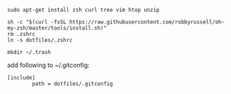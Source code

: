 `sudo apt-get install zsh curl tree vim htop unzip`

```
sh -c "$(curl -fsSL https://raw.githubusercontent.com/robbyrussell/oh-my-zsh/master/tools/install.sh)"
rm .zshrc
ln -s dotfiles/.zshrc
```

```
mkdir ~/.trash
```

add following to ~/.gitconfig:

```
[include]
        path = dotfiles/.gitconfig
```

